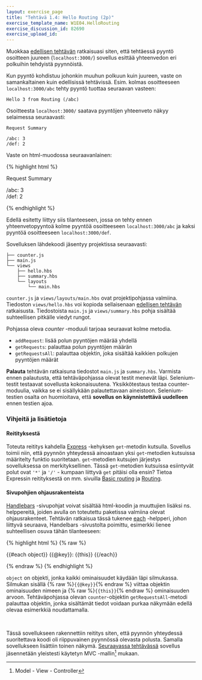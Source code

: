 ```yaml
---
layout: exercise_page
title: "Tehtävä 1.4: Hello Routing (2p)"
exercise_template_name: W1E04.HelloRouting
exercise_discussion_id: 82690
exercise_upload_id: 
---
```



Muokkaa [edellisen tehtävän](../tehtava13) ratkaisuasi siten, että tehtäessä pyyntö osoitteen juureen (`localhost:3000/`) sovellus esittää yhteenvedon eri polkuihin tehdyistä pyynnöistä. 

Kun pyyntö kohdistuu johonkin muuhun polkuun kuin juureen, vaste on samankaltainen kuin edellisissä tehtävissä. Esim. kolmas osoitteeseen `localhost:3000/abc` tehty pyyntö tuottaa seuraavan vasteen:

~~~
Hello 3 from Routing (/abc)
~~~

Osoitteesta `localhost:3000/` saatava pyyntöjen yhteenveto  näkyy selaimessa seuraavasti:

~~~
Request Summary

/abc: 3
/def: 2
~~~

Vaste on html-muodossa seuraavanlainen:

{% highlight  html %}

<p>Request Summary</p>
<div>
  <span>/abc: 3</span><br/>
  <span>/def: 2</span><br/>
</div>

{% endhighlight %}

Edellä esitetty liittyy siis tilanteeseen, jossa on tehty ennen yhteenvetopyyntoä kolme pyyntöä osoitteeseen `localhost:3000/abc` ja kaksi pyyntöä osoitteeseen `localhost:3000/def`. 

Sovelluksen lähdekoodi jäsentyy projektissa seuraavasti:

~~~
├── counter.js
├── main.js
└── views
    ├── hello.hbs
    ├── summary.hbs
    └── layouts
        └── main.hbs        
~~~

`counter.js` ja `views/layouts/main.hbs` ovat projektipohjassa valmiina. Tiedoston `views/hello.hbs` voi kopioda sellaisenaan [edellisen tehtävän](../tehtava13) ratkaisusta. Tiedostoista `main.js` ja `views/summary.hbs` pohja sisältää suhteellisen pitkälle viedyt rungot. 

Pohjassa oleva *counter* -moduuli tarjoaa seuraavat kolme metodia.

* `addRequest`: lisää polun pyyntöjen määrää yhdellä
* `getRequests`: palauttaa polun pyyntöjen määrän
* `getRequestsAll`: palauttaa objektin, joka sisältää kaikkien polkujen pyyntöjen määrät

**Palauta** tehtävän ratkaisuna tiedostot `main.js` ja `summary.hbs`. Varmista ennen palautusta, että tehtäväpohjassa olevat testit menevät läpi. Selenium-testit testaavat sovellusta kokonaisuutena. Yksikkötestaus testaa counter-moduulia, vaikka se ei sisällykään palautettavaan aineistoon. Selenium-testien osalta on huomioitava, että **sovellus on käynnistettävä uudelleen** ennen testien ajoa.

### Vihjeitä ja lisätietoja

#### Reitityksestä

Toteuta reititys kahdella [Express][express] -kehyksen `get`-metodin kutsulla. Sovellus toimii niin, että pyynnön yhteydessä ainoastaan yksi `get`-metodien kutsuissa määritelty funktio suoritetaan. `get`-metodien kutsujen järjestys sovelluksessa on merkityksellinen. Tässä `get`-metodien kutsuissa esiintyvät polut ovat `'*'` ja `'/'` - kumpaan liittyvä `get` pitäisi olla ensin? Tietoa Expressin reitityksestä on mm. sivuilla [Basic routing][basic-routing] ja  [Routing][routing].

[express]: http://expressjs.com
[basic-routing]: http://expressjs.com/en/starter/basic-routing.html
[routing]: http://expressjs.com/en/guide/routing.html

#### Sivupohjien ohjausrakenteista

[Handlebars][handlebars] -sivupohjat voivat sisältää html-koodin ja muuttujien lisäksi ns. helppereitä, joiden avulla on toteutettu paketissa valmiina olevat ohjausrakenteet. Tehtävän ratkaisua tässä tukenee [each][each-helper] -helpperi, johon liittyvä seuraava, Handelbars -sivustolta poimittu, esimerkki lienee suhteellisen osuva tähän tilanteeseen: 


{% highlight html %}
{% raw %}

{{#each object}}
  {{@key}}: {{this}}
{{/each}}

{% endraw %}
{% endhighlight %}


`object` on objekti, jonka kaikki ominaisuudet käydään läpi silmukassa. Silmukan sisällä {% raw %}`{{@key}}`{% endraw %} viittaa objektin ominaisuuden nimeen ja {% raw %}`{{this}}`{% endraw %} ominaisuuden arvoon. Tehtäväpohjassa olevan `counter`-objektin `getRequestsAll`-metodi palauttaa objektin, jonka sisältämät tiedot voidaan purkaa näkymään edellä olevaa esimerkkiä noudattamalla.
 
[handlebars]: http://handlebarsjs.com
[each-helper]: http://handlebarsjs.com/builtin_helpers.html#iteration

<br/>

Tässä sovellukseen rakennettiin reititys siten, että pyynnön yhteydessä suoritettava koodi oli riippuvainen pyynnössä olevasta polusta. Samalla sovellukseen lisättiin toinen näkymä. [Seuraavassa tehtävässä](../tehtava15) sovellus jäsennetään yleistesti käytetyn MVC -mallin[^mvc] mukaan.

[^mvc]: Model - View - Controller
